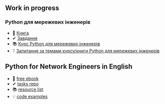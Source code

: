 ## Work in progress
### Python для мережевих інженерів

* &#128215; [Книга](https://pyneng.readthedocs.io/uk/latest/)
* &#10004; [Завдання](https://github.com/natenka/pynenguk-tasks)
* &#128218; [Курс Python для мережевих інженерів](https://pynenguk.natenka.io/course/)
* &#10068; [Запитання за темами курсу/книги Python для мережевих інженерів](https://github.com/natenka/pynenguk-quiz)

## Python for Network Engineers in English

* &#128215; [free ebook](https://pyneng.readthedocs.io/en/latest/)
* &#10004; [tasks repo](https://github.com/natenka/pyneng-examples-exercises-en/)
* &#128218; [resource list](https://natenka.io/pyneng-resources-en/)
* &#128161; [code examples](https://github.com/natenka/pyneng-examples)

